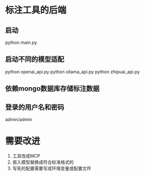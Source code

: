 # 标注工具的后端
## 启动
python main.py

## 启动不同的模型适配
python openai_api.py
python ollama_api.py
python zhipuai_api.py

## 依赖mongo数据库存储标注数据

## 登录的用户名和密码
admin/admin

# 需要改进
1. 工具改成MCP
2. 嵌入模型替换成符合标准格式的
3. 写死的配置需要写成环境变量或配置文件
